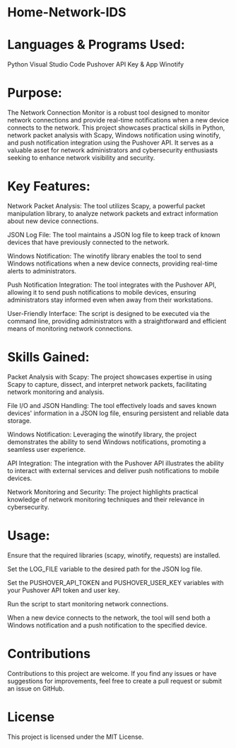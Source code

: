 # Home-Network-IDS

# Languages & Programs Used:
Python
Visual Studio Code
Pushover API Key & App
Winotify

# Purpose:
The Network Connection Monitor is a robust tool designed to monitor network connections and provide real-time notifications when a new device connects to the network. This project showcases practical skills in Python, network packet analysis with Scapy, Windows notification using winotify, and push notification integration using the Pushover API. It serves as a valuable asset for network administrators and cybersecurity enthusiasts seeking to enhance network visibility and security.

# Key Features:
Network Packet Analysis: The tool utilizes Scapy, a powerful packet manipulation library, to analyze network packets and extract information about new device connections.

JSON Log File: The tool maintains a JSON log file to keep track of known devices that have previously connected to the network.

Windows Notification: The winotify library enables the tool to send Windows notifications when a new device connects, providing real-time alerts to administrators.

Push Notification Integration: The tool integrates with the Pushover API, allowing it to send push notifications to mobile devices, ensuring administrators stay informed even when away from their workstations.

User-Friendly Interface: The script is designed to be executed via the command line, providing administrators with a straightforward and efficient means of monitoring network connections.

# Skills Gained:
Packet Analysis with Scapy: The project showcases expertise in using Scapy to capture, dissect, and interpret network packets, facilitating network monitoring and analysis.

File I/O and JSON Handling: The tool effectively loads and saves known devices' information in a JSON log file, ensuring persistent and reliable data storage.

Windows Notification: Leveraging the winotify library, the project demonstrates the ability to send Windows notifications, promoting a seamless user experience.

API Integration: The integration with the Pushover API illustrates the ability to interact with external services and deliver push notifications to mobile devices.

Network Monitoring and Security: The project highlights practical knowledge of network monitoring techniques and their relevance in cybersecurity.

# Usage:
Ensure that the required libraries (scapy, winotify, requests) are installed.

Set the LOG_FILE variable to the desired path for the JSON log file.

Set the PUSHOVER_API_TOKEN and PUSHOVER_USER_KEY variables with your Pushover API token and user key.

Run the script to start monitoring network connections.

When a new device connects to the network, the tool will send both a Windows notification and a push notification to the specified device.

# Contributions
Contributions to this project are welcome. If you find any issues or have suggestions for improvements, feel free to create a pull request or submit an issue on GitHub.

# License
This project is licensed under the MIT License.
